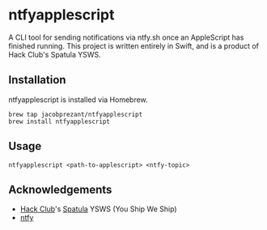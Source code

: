 # ntfyapplescript
A CLI tool for sending notifications via ntfy.sh once an AppleScript has finished running. This project is written entirely in Swift, and is a product of Hack Club's Spatula YSWS.

## Installation
ntfyapplescript is installed via Homebrew.
```
brew tap jacobprezant/ntfyapplescript
brew install ntfyapplescript
```

## Usage
`ntfyapplescript <path-to-applescript> <ntfy-topic>`


## Acknowledgements
- [Hack Club](https://hack.club)'s [Spatula](https://spatula.hackclub.com) YSWS (You Ship We Ship) 
- [ntfy](https://github.com/binwiederhier/ntfy)
